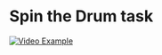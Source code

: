 # Spin the Drum task
[![Video Example](http://img.youtube.com/vi/VtrmDhR7TPg/0.jpg)](https://youtu.be/VtrmDhR7TPg)
